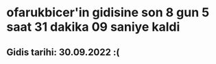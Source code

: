 # ofarukbicer'in gidisine son 8 gun 5 saat 31 dakika 09 saniye kaldi

## Gidis tarihi: 30.09.2022 :(